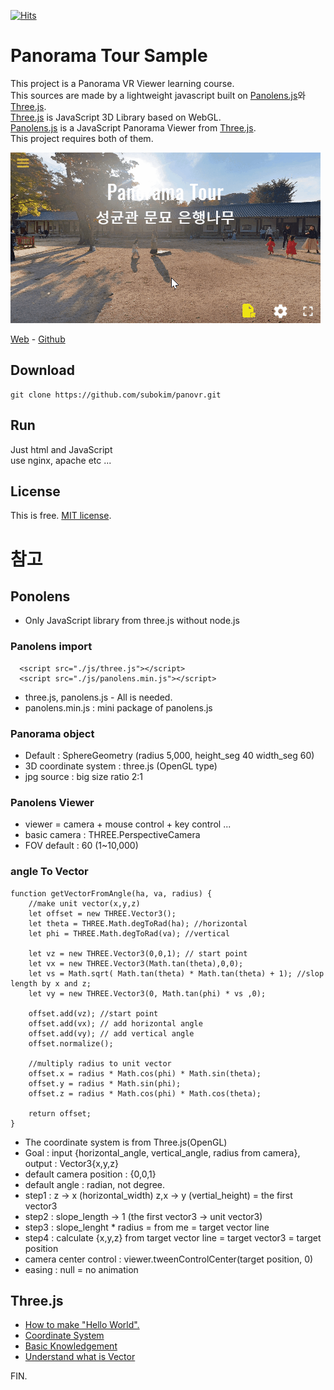 [![Hits](https://hits.seeyoufarm.com/api/count/incr/badge.svg?url=https%3A%2F%2Fgithub.com%2Fsubokim%2Fpanovr&count_bg=%2379C83D&title_bg=%23555555&icon=&icon_color=%23E7E7E7&title=hits&edge_flat=false)](https://hits.seeyoufarm.com)

# Panorama Tour Sample
This project is a Panorama VR Viewer learning course.  
This sources are made by a lightweight javascript built on [Panolens.js](https://pchen66.github.io/Panolens/)와 [Three.js](https://threejs.org/).  
[Three.js](https://threejs.org/) is JavaScript 3D Library based on WebGL.  
[Panolens.js](https://pchen66.github.io/Panolens/) is a JavaScript Panorama Viewer from [Three.js](https://threejs.org/).  
This project requires both of them.  

![panorama_vr](./asset/front_pano.gif)


[Web](http://subokim.github.io/panovr) - [Github](https://github.com/subokim/panovr)

## Download
```
git clone https://github.com/subokim/panovr.git
```

## Run
Just html and JavaScript  
use nginx, apache etc ...

## License
This is free. [MIT license](LICENSE).

# 참고

## Ponolens
- Only JavaScript library from three.js without node.js

### Panolens import
```
  <script src="./js/three.js"></script>
  <script src="./js/panolens.min.js"></script>
```
- three.js, panolens.js - All is needed.
- panolens.min.js : mini package of panolens.js

### Panorama object
- Default : SphereGeometry (radius 5,000, height_seg 40 width_seg 60)
- 3D coordinate system : three.js (OpenGL type)
- jpg source : big size ratio 2:1

### Panolens Viewer
- viewer = camera + mouse control + key control ...
- basic camera : THREE.PerspectiveCamera
- FOV default : 60 (1~10,000)

### angle To Vector
```
function getVectorFromAngle(ha, va, radius) {
    //make unit vector(x,y,z)
    let offset = new THREE.Vector3();
    let theta = THREE.Math.degToRad(ha); //horizontal
    let phi = THREE.Math.degToRad(va); //vertical
  
    let vz = new THREE.Vector3(0,0,1); // start point
    let vx = new THREE.Vector3(Math.tan(theta),0,0);
    let vs = Math.sqrt( Math.tan(theta) * Math.tan(theta) + 1); //slop length by x and z;
    let vy = new THREE.Vector3(0, Math.tan(phi) * vs ,0);
  
    offset.add(vz); //start point
    offset.add(vx); // add horizontal angle
    offset.add(vy); // add vertical angle
    offset.normalize();
  
    //multiply radius to unit vector
    offset.x = radius * Math.cos(phi) * Math.sin(theta);
    offset.y = radius * Math.sin(phi);
    offset.z = radius * Math.cos(phi) * Math.cos(theta);
  
    return offset;
}
```
- The coordinate system is from Three.js(OpenGL)
- Goal : input {horizontal_angle, vertical_angle, radius from camera}, output : Vector3{x,y,z}
- default camera position : {0,0,1}
- default angle : radian, not degree.
- step1 : z -> x (horizontal_width) z,x -> y (vertial_height) = the first vector3
- step2 : slope_length -> 1 (the first vector3 -> unit vector3)
- step3 : slope_lenght * radius = from me = target vector line
- step4 : calculate {x,y,z} from target vector line = target vector3 = target position
- camera center control : viewer.tweenControlCenter(target position, 0)
- easing : null = no animation

## Three.js
- [How to make "Hello World".](https://threejs.org/docs/#manual/ko/introduction/Creating-a-scene)
- [Coordinate System](https://horangi.tistory.com/402)
- [Basic Knowledgement](https://ahnheejong.name/articles/my-first-octahedron/)
- [Understand what is Vector](https://docs.unity3d.com/kr/530/Manual/UnderstandingVectorArithmetic.html)

FIN.
